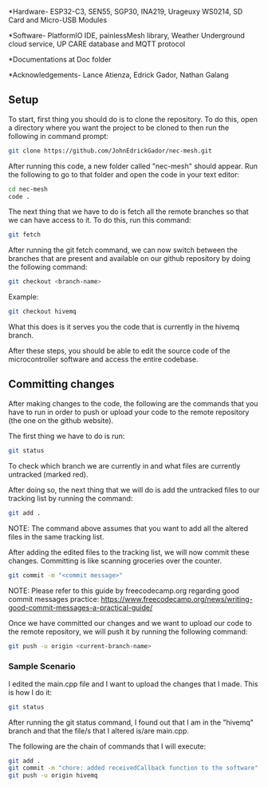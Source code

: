*Hardware- ESP32-C3, SEN55, SGP30, INA219, Urageuxy WS0214, SD Card and Micro-USB Modules

*Software- PlatformIO IDE, painlessMesh library, Weather Underground cloud service, UP CARE database and MQTT protocol

*Documentations at Doc folder

*Acknowledgements- Lance Atienza, Edrick Gador, Nathan Galang

## Setup

To start, first thing you should do is to clone the repository. To do this, open a directory where you want the project to be cloned to then run the following in command prompt:
```bash
git clone https://github.com/JohnEdrickGador/nec-mesh.git
```
After running this code, a new folder called "nec-mesh" should appear. Run the following to go to that folder and open the code in your text editor:
```bash
cd nec-mesh
code .
```
The next thing that we have to do is fetch all the remote branches so that we can have access to it. To do this, run this command:
```bash
git fetch
```
After running the git fetch command, we can now switch between the branches that are present and available on our github repository by doing the following command:
```bash
git checkout <branch-name>
```
Example:
```bash
git checkout hivemq
```
What this does is it serves you the code that is currently in the hivemq branch.

After these steps, you should be able to edit the source code of the microcontroller software and access the entire codebase.



## Committing changes

After making changes to the code, the following are the commands that you have to run in order to push or upload your code to the remote repository (the one on the github website).

The first thing we have to do is run:
```bash
git status
```
To check which branch we are currently in and what files are currently untracked (marked red).

After doing so, the next thing that we will do is add the untracked files to our tracking list by running the command:
```bash
git add .
```
NOTE: The command above assumes that you want to add all the altered files in the same tracking list.

After adding the edited files to the tracking list, we will now commit these changes. Committing is like scanning groceries over the counter.

```bash
git commit -m "<commit message>"
```

NOTE: Please refer to this guide by freecodecamp.org regarding good commit messages practice: https://www.freecodecamp.org/news/writing-good-commit-messages-a-practical-guide/

Once we have committed our changes and we want to upload our code to the remote repository, we will push it by running the following command:
```bash
git push -u origin <current-branch-name>
```
### Sample Scenario
I edited the main.cpp file and I want to upload the changes that I made. This is how I do it:
```bash
git status
```
After running the git status command, I found out that I am in the "hivemq" branch and that the file/s that I altered is/are main.cpp. 

The following are the chain of commands that I will execute:

```bash
git add .
git commit -m "chore: added receivedCallback function to the software"
git push -u origin hivemq
```

